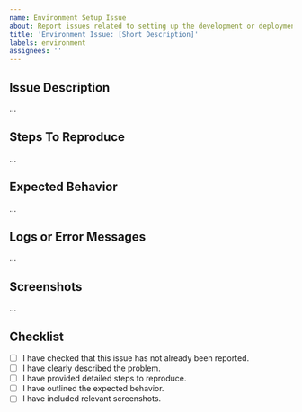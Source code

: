 ```yaml
---
name: Environment Setup Issue
about: Report issues related to setting up the development or deployment environment
title: 'Environment Issue: [Short Description]'
labels: environment
assignees: ''
---
```


## Issue Description

<!-- A clear and concise description of what the issue is with the environment setup. -->

...

## Steps To Reproduce

<!-- Steps to reproduce the behavior: -->

...

## Expected Behavior

<!-- A clear and concise description of what you expected to happen. -->

...

## Logs or Error Messages

<!-- Include any logs or error messages related to the environment setup issue. -->

...

## Screenshots

<!-- If applicable, add screenshots to help explain your problem. -->

...

## Checklist

- [ ] I have checked that this issue has not already been reported.
- [ ] I have clearly described the problem.
- [ ] I have provided detailed steps to reproduce.
- [ ] I have outlined the expected behavior.
- [ ] I have included relevant screenshots.
